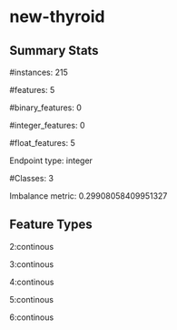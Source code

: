 # new-thyroid

## Summary Stats

#instances: 215

#features: 5

  #binary_features: 0

  #integer_features: 0

  #float_features: 5

Endpoint type: integer

#Classes: 3

Imbalance metric: 0.29908058409951327

## Feature Types

 2:continous

3:continous

4:continous

5:continous

6:continous

